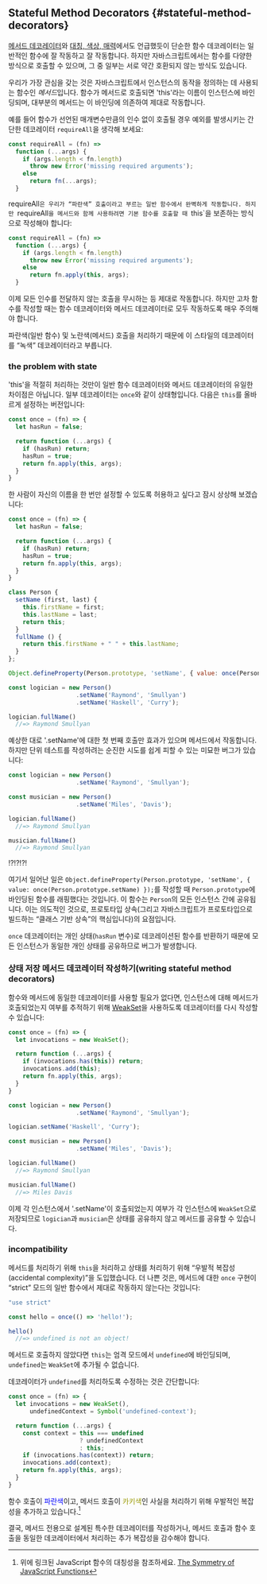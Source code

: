 ## Stateful Method Decorators {#stateful-method-decorators}

[메서드 데코레이터](#메서드-데코레이터)와 [대칭, 색상, 매력](#대칭)에서도 언급했듯이 단순한 함수 데코레이터는 일반적인 함수에 잘 작동하고 잘 작동합니다. 하지만 자바스크립트에서는 함수를 다양한 방식으로 호출할 수 있으며, 그 중 일부는 서로 약간 호환되지 않는 방식도 있습니다.

우리가 가장 관심을 갖는 것은 자바스크립트에서 인스턴스의 동작을 정의하는 데 사용되는 함수인 *메서드*입니다. 함수가 메서드로 호출되면 'this'라는 이름이 인스턴스에 바인딩되며, 대부분의 메서드는 이 바인딩에 의존하여 제대로 작동합니다.

예를 들어 함수가 선언된 매개변수만큼의 인수 없이 호출될 경우 예외를 발생시키는 간단한 데코레이터 `requireAll`을 생각해 보세요:

```js
const requireAll = (fn) =>
  function (...args) {
    if (args.length < fn.length)
      throw new Error('missing required arguments');
    else
      return fn(...args);
  }
```

requireAll`은 우리가 “파란색” 호출이라고 부르는 일반 함수에서 완벽하게 작동합니다. 하지만 `requireAll`을 메서드와 함께 사용하려면 기본 함수를 호출할 때 `this`을 보존하는 방식으로 작성해야 합니다:

```js
const requireAll = (fn) =>
  function (...args) {
    if (args.length < fn.length)
      throw new Error('missing required arguments');
    else
      return fn.apply(this, args);
  }
```

이제 모든 인수를 전달하지 않는 호출을 무시하는 등 제대로 작동합니다. 하지만 고차 함수를 작성할 때는 함수 데코레이터와 메서드 데코레이터로 모두 작동하도록 매우 주의해야 합니다.

파란색(일반 함수) 및 노란색(메서드) 호출을 처리하기 때문에 이 스타일의 데코레이터를 “녹색” 데코레이터라고 부릅니다.

### the problem with state

'this'을 적절히 처리하는 것만이 일반 함수 데코레이터와 메서드 데코레이터의 유일한 차이점은 아닙니다. 일부 데코레이터는 `once`와 같이 상태형입니다. 다음은 `this`를 올바르게 설정하는 버전입니다:

```js
const once = (fn) => {
  let hasRun = false;

  return function (...args) {
    if (hasRun) return;
    hasRun = true;
    return fn.apply(this, args);
  }
}
```

한 사람이 자신의 이름을 한 번만 설정할 수 있도록 허용하고 싶다고 잠시 상상해 보겠습니다:

```js
const once = (fn) => {
  let hasRun = false;

  return function (...args) {
    if (hasRun) return;
    hasRun = true;
    return fn.apply(this, args);
  }
}

class Person {
  setName (first, last) {
    this.firstName = first;
    this.lastName = last;
    return this;
  }
  fullName () {
    return this.firstName + " " + this.lastName;
  }
};

Object.defineProperty(Person.prototype, 'setName', { value: once(Person.prototype.setName) });

const logician = new Person()
                   .setName('Raymond', 'Smullyan')
                   .setName('Haskell', 'Curry');

logician.fullName()
  //=> Raymond Smullyan
```

예상한 대로 '.setName'에 대한 첫 번째 호출만 효과가 있으며 메서드에서 작동합니다. 하지만 단위 테스트를 작성하려는 순진한 시도를 쉽게 피할 수 있는 미묘한 버그가 있습니다:

```js
const logician = new Person()
                   .setName('Raymond', 'Smullyan');

const musician = new Person()
                   .setName('Miles', 'Davis');

logician.fullName()
  //=> Raymond Smullyan

musician.fullName()
  //=> Raymond Smullyan
```

!?!?!?!

여기서 일어난 일은 `Object.defineProperty(Person.prototype, 'setName', { value: once(Person.prototype.setName) });`를 작성할 때 `Person.prototype`에 바인딩된 함수를 래핑했다는 것입니다. 이 함수는 `Person`의 모든 인스턴스 간에 공유됩니다. 이는 의도적인 것으로, 프로토타입 상속(그리고 자바스크립트가 프로토타입으로 빌드하는 “클래스 기반 상속”의 핵심입니다)의 요점입니다.

`once` 데코레이터는 개인 상태(`hasRun` 변수)로 데코레이션된 함수를 반환하기 때문에 모든 인스턴스가 동일한 개인 상태를 공유하므로 버그가 발생합니다.


### 상태 저장 메서드 데코레이터 작성하기(writing stateful method decorators)

함수와 메서드에 동일한 데코레이터를 사용할 필요가 없다면, 인스턴스에 대해 메서드가 호출되었는지 여부를 추적하기 위해 [WeakSet]을 사용하도록 데코레이터를 다시 작성할 수 있습니다:

[WeakSet]: https://developer.mozilla.org/en-US/docs/Web/JavaScript/Reference/Global_Objects/WeakSet

```js
const once = (fn) => {
  let invocations = new WeakSet();

  return function (...args) {
    if (invocations.has(this)) return;
    invocations.add(this);
    return fn.apply(this, args);
  }
}

const logician = new Person()
                   .setName('Raymond', 'Smullyan');

logician.setName('Haskell', 'Curry');

const musician = new Person()
                   .setName('Miles', 'Davis');

logician.fullName()
  //=> Raymond Smullyan

musician.fullName()
  //=> Miles Davis
```

이제 각 인스턴스에서 '.setName'이 호출되었는지 여부가 각 인스턴스에 `WeakSet`으로 저장되므로 `logician`과 `musician`은 상태를 공유하지 않고 메서드를 공유할 수 있습니다.

### incompatibility

메서드를 처리하기 위해 `this`을 처리하고 상태를 처리하기 위해 “우발적 복잡성(accidental complexity)”을 도입했습니다. 더 나쁜 것은, 메서드에 대한 `once` 구현이 “strict” 모드의 일반 함수에서 제대로 작동하지 않는다는 것입니다:

```js
"use strict"

const hello = once(() => 'hello!');

hello()
  //=> undefined is not an object!
```

메서드로 호출하지 않았다면 `this`는 엄격 모드에서 `undefined`에 바인딩되며, `undefined`는 `WeakSet`에 추가될 수 없습니다.

데코레이터가 `undefined`를 처리하도록 수정하는 것은 간단합니다:

```js
const once = (fn) => {
  let invocations = new WeakSet(),
      undefinedContext = Symbol('undefined-context');

  return function (...args) {
    const context = this === undefined
                    ? undefinedContext
                    : this;
    if (invocations.has(context)) return;
    invocations.add(context);
    return fn.apply(this, args);
  }
}
```

함수 호출이 <span style="color: blue;">파란색</span>이고, 메서드 호출이 <span style="color: #999900;">카키색</span>인 사실을 처리하기 위해 우발적인 복잡성을 추가하고 있습니다.[^colours]


[^colours]: 위에 링크된 JavaScript 함수의 대칭성을 참조하세요. [The Symmetry of JavaScript Functions](/2015/03/12/symmetry.html)

결국, 메서드 전용으로 설계된 특수한 데코레이터를 작성하거나, 메서드 호출과 함수 호출을 동일한 데코레이터에서 처리하는 추가 복잡성을 감수해야 합니다.
